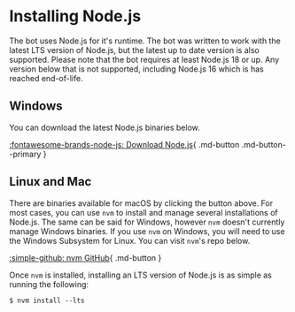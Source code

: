 # Installing Node.js
The bot uses Node.js for it's runtime. The bot was written to work with the latest LTS version of Node.js, but the latest up to date version is also supported. Please note that the bot requires at least Node.js 18 or up. Any version below that is not supported, including Node.js 16 which is has reached end-of-life.

## Windows
You can download the latest Node.js binaries below.

[:fontawesome-brands-node-js: Download Node.js](https://nodejs.org/en/download){ .md-button .md-button--primary }

## Linux and Mac
There are binaries available for macOS by clicking the button above. For most cases, you can use `nvm` to install and manage several installations of Node.js. The same can be said for Windows, however `nvm` doesn't currently manage Windows binaries. If you use `nvm` on Windows, you will need to use the Windows Subsystem for Linux. You can visit `nvm`'s repo below.

[:simple-github: nvm GitHub](https://github.com/nvm-sh/nvm){ .md-button }

Once `nvm` is installed, installing an LTS version of Node.js is as simple as running the following:

```
$ nvm install --lts
```
